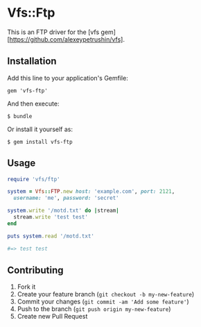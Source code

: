 # Vfs::Ftp

This is an FTP driver for the [vfs gem][https://github.com/alexeypetrushin/vfs].

## Installation

Add this line to your application's Gemfile:

    gem 'vfs-ftp'

And then execute:

    $ bundle

Or install it yourself as:

    $ gem install vfs-ftp

## Usage

``` ruby 
require 'vfs/ftp'

system = Vfs::FTP.new host: 'example.com', port: 2121,
  username: 'me', password: 'secret'

system.write '/motd.txt' do |stream|
  stream.write 'test test'
end

puts system.read '/motd.txt'

#=> test test
```

## Contributing

1. Fork it
2. Create your feature branch (`git checkout -b my-new-feature`)
3. Commit your changes (`git commit -am 'Add some feature'`)
4. Push to the branch (`git push origin my-new-feature`)
5. Create new Pull Request
